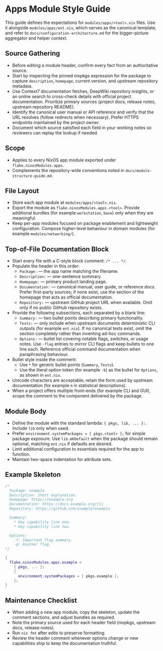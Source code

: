 # Apps Module Style Guide

This guide defines the expectations for `modules/apps/<tool>.nix` files. Use it alongside `modules/apps/ent.nix`, which serves as the canonical template, and refer to `docs/configuration-architecture.md` for the bigger-picture aggregator and helper context.

## Source Gathering

- Before editing a module header, confirm every fact from an authoritative source.
- Start by inspecting the pinned nixpkgs expression for the package to capture `description`, `homepage`, current version, and upstream repository metadata.
- Use Context7 documentation fetches, DeepWiki repository insights, or an online search to cross-check details with official project documentation. Prioritize primary sources (project docs, release notes, upstream repository README).
- Identify the canonical user manual or API reference and verify that the URL resolves (follow redirects when necessary). Prefer HTTPS endpoints maintained by the project owner.
- Document which source satisfied each field in your working notes so reviewers can replay the lookup if needed.

## Scope

- Applies to every NixOS app module exported under `flake.nixosModules.apps`.
- Complements the repository-wide conventions noted in `docs/module-structure-guide.md`.

## File Layout

- Store each app module at `modules/apps/<tool>.nix`.
- Export the module as `flake.nixosModules.apps.<tool>`. Provide additional bundles (for example `workstation`, `base`) only when they are meaningful.
- Keep per-app modules focused on package enablement and lightweight configuration. Compose higher-level behaviour in domain modules (for example `modules/networking/`).

## Top-of-File Documentation Block

- Start every file with a C-style block comment: `/* ... */`.
- Populate the header in this order:
  - `Package:` — the app name matching the filename.
  - `Description:` — one-sentence summary.
  - `Homepage:` — primary product landing page.
  - `Documentation:` — canonical manual, user guide, or reference docs. Prefer first-party sources; if none exist, use the section of the homepage that acts as official documentation.
  - `Repository:` — upstream GitHub project URL when available. Omit only if no public GitHub repository exists.
- Provide the following subsections, each separated by a blank line:
  - `Summary:` — two bullet points describing primary functionality.
  - `Tests:` — only include when upstream documents deterministic CLI outputs (for example `ent.nix`). If no canonical tests exist, omit the section completely rather than inventing ad-hoc commands.
  - `Options:` — bullet list covering notable flags, switches, or usage notes. Use `-flag` entries to mirror CLI flags and keep bullets to one line each. Reference official command documentation when paraphrasing behaviour.
- Bullet style inside the comment:
  - Use `*` for generic bullet points (`Summary`, `Tests`).
  - Use the literal option token (for example `-b`) as the bullet for `Options`, as shown in `ent.nix`.
- Unicode characters are acceptable; retain the form used by upstream documentation (for example `π` in statistical descriptions).
- When a project offers multiple front-ends (for example CLI and GUI), scope the comment to the component delivered by the package.

## Module Body

- Define the module with the standard lambda: `{ pkgs, lib, ... }:`. Include `lib` only when used.
- Prefer `environment.systemPackages = [ pkgs.<tool> ];` for simple package exposure. Use `lib.mkDefault` when the package should remain optional, matching `ent.nix` if defaults are desired.
- Limit additional configuration to essentials required for the app to function.
- Maintain two-space indentation for attribute sets.

## Example Skeleton

```nix
/*
  Package: example
  Description: Short explanation.
  Homepage: https://example.org
  Documentation: https://docs.example.org/cli
  Repository: https://github.com/example/example

  Summary:
    * Key capability line one.
    * Key capability line two.

  Options:
    -f: Important flag summary.
    -q: Another flag.
*/

{
  flake.nixosModules.apps.example =
    { pkgs, ... }:
    {
      environment.systemPackages = [ pkgs.example ];
    };
}
```

## Maintenance Checklist

- When adding a new app module, copy the skeleton, update the comment sections, and adjust bundles as required.
- Note the primary source used for each header field (nixpkgs, upstream docs, release notes).
- Run `nix fmt` after edits to preserve formatting.
- Review the header comment whenever options change or new capabilities ship to keep the documentation truthful.
